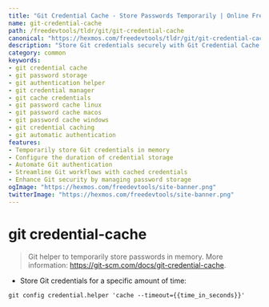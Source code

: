 ```yaml
---
title: "Git Credential Cache - Store Passwords Temporarily | Online Free DevTools by Hexmos"
name: git-credential-cache
path: /freedevtools/tldr/git/git-credential-cache
canonical: "https://hexmos.com/freedevtools/tldr/git/git-credential-cache/"
description: "Store Git credentials securely with Git Credential Cache. Manage password storage duration and automate Git authentication. Free online tool, no registration required."
category: common
keywords:
- git credential cache
- git password storage
- git authentication helper
- git credential manager
- git cache credentials
- git password cache linux
- git password cache macos
- git password cache windows
- git credential caching
- git automatic authentication
features:
- Temporarily store Git credentials in memory
- Configure the duration of credential storage
- Automate Git authentication
- Streamline Git workflows with cached credentials
- Enhance Git security by managing password storage
ogImage: "https://hexmos.com/freedevtools/site-banner.png"
twitterImage: "https://hexmos.com/freedevtools/site-banner.png"
---
```


# git credential-cache

> Git helper to temporarily store passwords in memory.
> More information: <https://git-scm.com/docs/git-credential-cache>.

- Store Git credentials for a specific amount of time:

`git config credential.helper 'cache --timeout={{time_in_seconds}}'`
